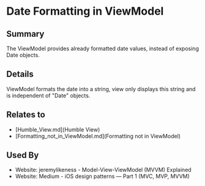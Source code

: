 # Date Formatting in ViewModel

## Summary
The ViewModel provides already formatted date values, instead of exposing Date objects.

## Details
ViewModel formats the date into a string, view only displays this string and is independent of "Date" objects. 


## Relates to

* [Humble_View.md](Humble View)
* [Formatting_not_in_ViewModel.md](Formatting not in ViewModel)

## Used By
* Website: jeremylikeness - Model-View-ViewModel (MVVM) Explained
* Website: Medium - iOS design patterns — Part 1 (MVC, MVP, MVVM)

